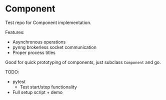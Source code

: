 # Component
Test repo for Component implementation.

Features:
- Asynchronous operations
- pynng brokerless socket communication
- Proper process titles

Good for quick prototyping of components, just subclass `Component` and go.

TODO:
* pytest
  * Test start/stop functionality
* Full setup script + demo

